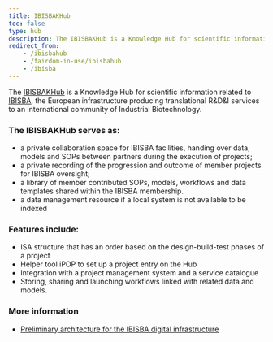 ```yaml
---
title: IBISBAKHub
toc: false
type: hub
description: The IBISBAKHub is a Knowledge Hub for scientific information related to IBISBA, the European infrastructure producing translational R&D&I services to an international community of Industrial Biotechnology.
redirect_from:
    - /ibisbahub
    - /fairdom-in-use/ibisbahub
    - /ibisba
---
```



The [IBISBAKHub](https://hub.ibisba.eu) is a Knowledge Hub for scientific information related to [IBISBA](https://www.ibisba.eu), the European infrastructure producing translational R&D&I services to an international community of Industrial Biotechnology.

### The IBISBAKHub serves as:

* a private collaboration space for IBISBA facilities, handing over data, models and SOPs between partners during the execution of projects;
* a private recording of the progression and outcome of member projects for IBISBA oversight;
* a library of member  contributed SOPs, models, workflows and data templates shared within the IBISBA membership. 
* a data management resource if a local system is not available to be indexed

### Features include:

 * ISA structure that has an order based on the design-build-test phases of a project
 * Helper tool iPOP to set up a project entry on the Hub 
 * Integration with a project management system and a service catalogue
 * Storing, sharing and launching workflows linked with related data and models.


### More information

   * [Preliminary architecture for the IBISBA digital infrastructure](https://doi.org/10.34701/ibisba.1.document.39.1)





